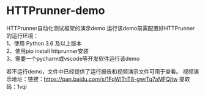 # HTTPrunner-demo
HTTPrunner自动化测试框架的演示demo 运行该demo前需配置好HTTPrunner的运行环境：    
 1、使用 Python 3.6 及以上版本    
 2、使用pip install httprunner安装     
 3、需要一个pycharm或vscode等开发软件运行该demo  

若不运行demo，文件中已经提供了运行报告和视频演示文件可用于查看。
视频演示地址：链接：https://pan.baidu.com/s/1FqWlTnT8-gwrTq7aMFQjtw   提取码：1vqi

